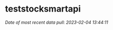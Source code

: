 
<!-- README.md is generated from README.Rmd. Please edit that file -->

# teststocksmartapi

*Date of most recent data pull: 2023-02-04 13:44:11*
